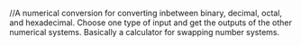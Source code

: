 //A numerical conversion for converting inbetween binary, decimal, octal, and hexadecimal. Choose one type of input and get the outputs of the other numerical systems. Basically a calculator for swapping number systems.
